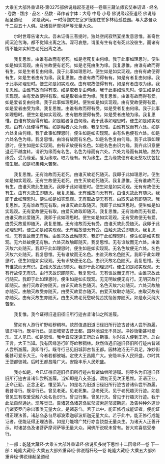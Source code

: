大乘五大部外重译经·第0275部佛说缘起圣道经一卷唐三藏法师玄奘奉诏译
· 经名 · 卷数 · 跋序
· 品名 · 品数 · 译作者字体：大号 中号 小号
佛说缘起圣道经
佛说缘起圣道经
　　如是我闻。一时薄伽梵在室罗筏国住誓多林给孤独园。与大苾刍众千二百五十人俱。及诸菩萨摩诃萨等无量大众。

　　尔时世尊告诸大众。吾未证得三菩提时。独处空闲寂然宴坐发意思惟。甚奇世间沉沦苦海。都不觉知出离之法。深可哀愍。谓虽有生有老有死此没彼生。而诸有情不能如实知生老死出离之法。

　　我复思惟。由谁有故而有老死。如是老死复由何缘。我于此事如理思时。便生如是如实现观。由有生故便有老死。如是老死由生为缘。我复思惟。由谁有故而得有生。如是生者复由何缘。我于此事如理思时。便生如是如实现观。由有有故便得有生。如是生者由有为缘。我复思惟。由谁有故而得有有。如是有者复由何缘。我于此事如理思时。便生如是如实现观。由有取故便得有有。如是有者由取为缘。我复思惟。由谁有故而得有取。如是取者复由何缘。我于此事如理思时。便生如是如实现观。由有爱故便得有取。如是取者由爱为缘。我复思惟。由谁有故而得有爱。如是爱者复由何缘。我于此事如理思时。便生如是如实现观。由有受故便得有爱。如是爱者由受为缘。我复思惟。由谁有故而得有受。如是受者复由何缘。我于此事如理思时。便生如是如实现观。由有触故便得有受。如是受者由触为缘。我复思惟。由谁有故而得有触。如是触者复由何缘。我于此事如理思时。便生如是如实现观。由有六处便得有触。如是触者六处为缘。我复思惟。由谁有故而有六处。如是六处复由何缘。我于此事如理思时。便生如是如实现观。由有名色便有六处。如是六处名色为缘。我复思惟。由谁有故而有名色。如是名色复由何缘。我于此事如理思时。便生如是如实现观。由有识故便有名色。如是名色由识为缘。我齐此识意便退还不越度转。谓识为缘而有名色。名色为缘而有六处。六处为缘而有其触。触为缘受。受为缘爱。爱为缘取。取为缘有。有为缘生。生为缘故便有老死愁叹忧苦扰恼生起。如是积集纯大苦聚。

　　我复思惟。无有谁故而无老死。由谁灭故老死随灭。我即于此如理思时。便生如是如实现观。无有生故便无老死。由生灭故老死随灭。我复思惟。无有谁故而无有生。由谁灭故此生随灭。我即于此如理思时。便生如是如实现观。无有有故便无有生。由有灭故生即随灭。我复思惟。无有谁故而无有有。由谁灭故此有随灭。我即于此如理思时。便生如是如实现观。无有取故便无有有。由取灭故有即随灭。我复思惟。无有谁故而无有取。由谁灭故此取随灭。我即于此如理思时。便生如是如实现观。无有爱故便无有取。由爱灭故取即随灭。我复思惟。无有谁故而无有爱。由谁灭故此爱随灭。我即于此如理思时。便生如是如实现观。无有受故便无有爱。由受灭故爱即随灭。我复思惟。无有谁故而无有受。由谁灭故此受随灭。我即于此如理思时。便生如是如实现观。无有触故便无有受。由触灭故受即随灭。我复思惟。无有谁故而无有触。由谁灭故此触随灭。我即于此如理思时。便生如是如实现观。无六处故便无有触。六处灭故触即随灭。我复思惟。无有谁故而无六处。由谁灭故六处随灭。我即于此如理思时。便生如是如实现观。无名色故便无六处。名色灭故六处随灭。我复思惟。无有谁故而无名色。由谁灭故名色随灭。我即于此如理思时。便生如是如实现观。无有识故便无名色。由识灭故名色随灭。我复思惟。无有谁故而无有识。由谁灭故此识随灭。我即于此如理思时。便生如是如实现观。无有行故便无有识。由行灭故识即随灭。我复思惟。无有谁故而无有行。由谁灭故此行随灭。我即于此如理思时。便生如是如实现观。无无明故便无有行。无明灭故行即随灭。由行灭故识亦随灭。由识灭故名色随灭。名色灭故六处随灭。六处灭故触亦随灭。由触灭故受亦随灭。由受灭故爱亦随灭。由爱灭故取亦随灭。由取灭故有亦随灭。由有灭故生亦随灭。由生灭故老死愁叹忧苦扰恼皆亦随灭。如是永灭纯大苦聚。

　　我复惟。我今证得旧道旧径旧所行迹古昔诸仙之所游履。

　　譬如有人游行旷野崄秽稠林。欻然值遇旧道旧径旧所行迹古昔诸人尝所游履。彼即寻行。既寻行已。见旧城郭古昔王都。园林池沼无不具足。净妙街衢甚可爱乐。其人见已。如是思惟。我今宜应速诣王所启白斯事。尔时彼人便到王所。启白王言。大王当知。我有因缘游行旷野崄秽稠林。欻然值遇旧道旧径旧所行迹古昔诸人尝所游履。我即寻行。既寻行已见旧城郭古昔王都。园林池沼无不具足。净妙街衢甚可爱乐大王。今者若都彼城。定使大王昌隆广大。安隐丰乐人民炽盛。尔时其王便都彼城。后时王都昌隆广大。安隐丰乐人民炽盛。

　　我亦如是。今已证得旧道旧径旧所行迹古昔诸仙尝所游履。何等名为旧道旧径旧所行迹古昔诸仙尝所游履。当知即是八支圣道。谓初正见次正思惟。正语正业。正命正勤。正念正定。惟至第八。如是名为旧道旧径旧所行迹古昔诸仙尝所游履。我昔寻行。既寻行已。曾见老死。见老死集。见老死灭。见于老死趣灭行迹。如是曾见生有取爱受触六处名色识行。曾见行集。曾见行灭。曾见于行趣灭行迹。我于此法自然通达。现等觉已。告诸苾刍诸苾刍尼邬波索迦邬波斯迦。及告种种外道沙门诸婆罗门杂出家类无量大众。是诸苾刍。若于此中。能正修行成能证者。便能证得正理法善。诸苾刍苾刍尼邬波索迦邬波斯迦无量大众。若于此中。能正修行成能证者。便能证得正理法善。如是乃能增广梵行亦当饶益无量众生。为诸天人正善开示。时诸苾刍及诸菩萨摩诃萨等无量大众。闻佛所说叹未曾有。皆大欢喜信受奉行。

上一部：乾隆大藏经·大乘五大部外重译经·佛说贝多树下思惟十二因缘经一卷
下一部：乾隆大藏经·大乘五大部外重译经·佛说稻秆经一卷
乾隆大藏经·大乘五大部外重译经·佛说缘起圣道经